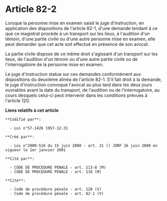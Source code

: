 # Article 82-2

Lorsque la personne mise en examen saisit le juge d'instruction, en application des dispositions de l'article 82-1, d'une
demande tendant à ce que ce magistrat procède à un transport sur les lieux, à l'audition d'un témoin, d'une partie civile ou
d'une autre personne mise en examen, elle peut demander que cet acte soit effectué en présence de son avocat. 

La partie civile dispose de ce même droit s'agissant d'un transport sur les lieux, de l'audition d'un témoin ou d'une autre
partie civile ou de l'interrogatoire de la personne mise en examen. 

Le juge d'instruction statue sur ces demandes conformément aux dispositions du deuxième alinéa de l'article 82-1. S'il fait
droit à la demande, le juge d'instruction convoque l'avocat au plus tard dans les deux jours ouvrables avant la date du
transport, de l'audition ou de l'interrogatoire, au cours desquels celui-ci peut intervenir dans les conditions prévues à
l'article 120.

**Liens relatifs à cet article**

	**Codifié par**:

	  - Loi n°57-1426 1957-12-31

	**Créé par**:

	  - Loi n°2000-516 du 15 juin 2000 - art. 21 () JORF 16 juin 2000 en vigueur le 1er janvier 2001

	**Cité par**:

	  - CODE DE PROCEDURE PENALE - art. 113-8 (M)
	  - CODE DE PROCEDURE PENALE - art. 116 (M)

	**Cite**:

	  - Code de procédure pénale - art. 120 (V)
	  - Code de procédure pénale - art. 82-1 (V)
